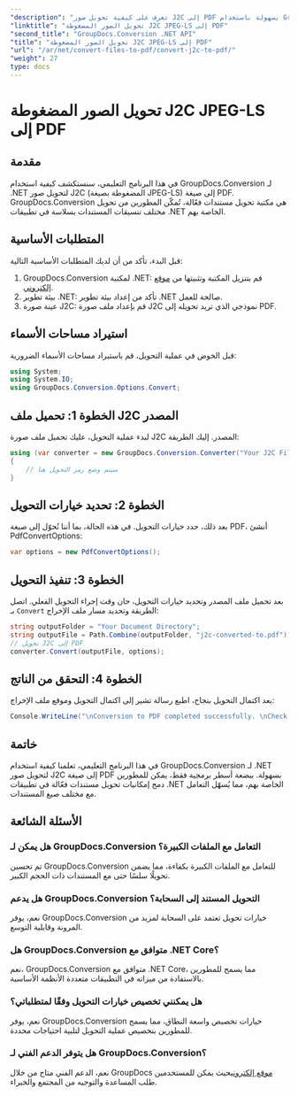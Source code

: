 ```yaml
---
"description": "تعرف على كيفية تحويل صور J2C إلى PDF بسهولة باستخدام GroupDocs.Conversion لـ .NET، مما يعمل على تبسيط عملية التعامل مع المستندات لديك."
"linktitle": "تحويل الصور المضغوطة J2C JPEG-LS إلى PDF"
"second_title": "GroupDocs.Conversion .NET API"
"title": "تحويل الصور المضغوطة J2C JPEG-LS إلى PDF"
"url": "/ar/net/convert-files-to-pdf/convert-j2c-to-pdf/"
"weight": 27
type: docs
---
```

# تحويل الصور المضغوطة J2C JPEG-LS إلى PDF

## مقدمة
في هذا البرنامج التعليمي، سنستكشف كيفية استخدام GroupDocs.Conversion لـ .NET لتحويل صور J2C (المضغوطة بصيغة JPEG-LS) إلى صيغة PDF. GroupDocs.Conversion هي مكتبة تحويل مستندات فعّالة، تُمكّن المطورين من تحويل مختلف تنسيقات المستندات بسلاسة في تطبيقات .NET الخاصة بهم.
## المتطلبات الأساسية
قبل البدء، تأكد من أن لديك المتطلبات الأساسية التالية:
1. GroupDocs.Conversion لمكتبة .NET: قم بتنزيل المكتبة وتثبيتها من [موقع إلكتروني](https://releases.groupdocs.com/conversion/net/).
2. بيئة تطوير .NET: تأكد من إعداد بيئة تطوير .NET صالحة للعمل.
3. عينة صورة J2C: قم بإعداد ملف صورة J2C نموذجي الذي تريد تحويله إلى PDF.

## استيراد مساحات الأسماء
قبل الخوض في عملية التحويل، قم باستيراد مساحات الأسماء الضرورية:
```csharp
using System;
using System.IO;
using GroupDocs.Conversion.Options.Convert;
```
## الخطوة 1: تحميل ملف J2C المصدر
لبدء عملية التحويل، عليك تحميل ملف صورة J2C المصدر. إليك الطريقة:
```csharp
using (var converter = new GroupDocs.Conversion.Converter("Your J2C File Path"))
{
    // سيتم وضع رمز التحويل هنا
}
```
## الخطوة 2: تحديد خيارات التحويل
بعد ذلك، حدد خيارات التحويل. في هذه الحالة، بما أننا نُحوّل إلى صيغة PDF، أنشئ PdfConvertOptions:
```csharp
var options = new PdfConvertOptions();
```
## الخطوة 3: تنفيذ التحويل
بعد تحميل ملف المصدر وتحديد خيارات التحويل، حان وقت إجراء التحويل الفعلي. اتصل بـ `Convert` الطريقة وتحديد مسار ملف الإخراج:
```csharp
string outputFolder = "Your Document Directory";
string outputFile = Path.Combine(outputFolder, "j2c-converted-to.pdf");
// تحويل J2C إلى PDF
converter.Convert(outputFile, options);
```
## الخطوة 4: التحقق من الناتج
بعد اكتمال التحويل بنجاح، اطبع رسالة تشير إلى اكتمال التحويل وموقع ملف الإخراج:
```csharp
Console.WriteLine("\nConversion to PDF completed successfully. \nCheck output in {0}", outputFolder);
```

## خاتمة
في هذا البرنامج التعليمي، تعلمنا كيفية استخدام GroupDocs.Conversion لـ .NET لتحويل صور J2C إلى صيغة PDF بسهولة. ببضعة أسطر برمجية فقط، يمكن للمطورين دمج إمكانيات تحويل مستندات فعّالة في تطبيقات .NET الخاصة بهم، مما يُسهّل التعامل مع مختلف صيغ المستندات.
## الأسئلة الشائعة
### هل يمكن لـ GroupDocs.Conversion التعامل مع الملفات الكبيرة؟
تم تحسين GroupDocs.Conversion للتعامل مع الملفات الكبيرة بكفاءة، مما يضمن تحويلًا سلسًا حتى مع المستندات ذات الحجم الكبير.
### هل يدعم GroupDocs.Conversion التحويل المستند إلى السحابة؟
نعم، يوفر GroupDocs.Conversion خيارات تحويل تعتمد على السحابة لمزيد من المرونة وقابلية التوسع.
### هل GroupDocs.Conversion متوافق مع .NET Core؟
نعم، GroupDocs.Conversion متوافق مع .NET Core، مما يسمح للمطورين بالاستفادة من ميزاته في التطبيقات متعددة الأنظمة الأساسية.
### هل يمكنني تخصيص خيارات التحويل وفقًا لمتطلباتي؟
نعم، يوفر GroupDocs.Conversion خيارات تخصيص واسعة النطاق، مما يسمح للمطورين بتخصيص عملية التحويل لتلبية احتياجات محددة.
### هل يتوفر الدعم الفني لـ GroupDocs.Conversion؟
نعم، الدعم الفني متاح من خلال GroupDocs [موقع إلكتروني](https://forum.groupdocs.com/c/conversion/11)حيث يمكن للمستخدمين طلب المساعدة والتوجيه من المجتمع والخبراء.